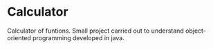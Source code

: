 # Calculator
Calculator of funtions.
Small project carried out to understand object-oriented programming developed in java.
